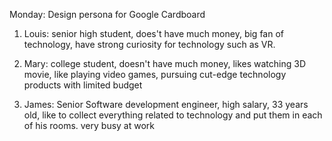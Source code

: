 Monday: Design persona for Google Cardboard

1. Louis: senior high student, does't have much money, big fan of technology, have strong curiosity for technology such as VR.

2. Mary: college student, doesn't have much money, likes watching 3D movie, like playing video games, pursuing cut-edge technology products with limited budget

3. James: Senior Software development engineer, high salary, 33 years old, like to collect everything related to technology and put them in each of his rooms. very busy at work
